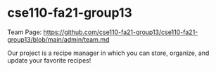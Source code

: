# cse110-fa21-group13
Team Page: https://github.com/cse110-fa21-group13/cse110-fa21-group13/blob/main/admin/team.md

Our project is a recipe manager in which you can store, organize, and update your favorite recipes!
